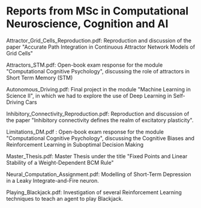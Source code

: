 # Reports from MSc in Computational Neuroscience, Cognition and AI

Attractor_Grid_Cells_Reproduction.pdf: Reproduction and discussion of the paper "Accurate Path Integration in Continuous Attractor Network Models of Grid Cells"

Attractors_STM.pdf: Open-book exam response for the module "Computational Cognitive Psychology", discussing the role of attractors in Short Term Memory (STM)

Autonomous_Driving.pdf: Final project in the module "Machine Learning in Science II", in which we had to explore the use of Deep Learning in Self-Driving Cars

Inhibitory_Connectivity_Reproduction.pdf: Reproduction and discussion of the paper "Inhibitory connectivity defines the realm of excitatory plasticity".

Limitations_DM.pdf : Open-book exam response for the module "Computational Cognitive Psychology", discussing the Cognitive Biases and Reinforcement Learning in Suboptimal Decision Making

Master_Thesis.pdf: Master Thesis under the title "Fixed Points and Linear Stability of a Weight-Dependent BCM Rule"

Neural_Computation_Assignment.pdf: Modelling of Short-Term Depression in a Leaky Integrate-and-Fire neuron.

Playing_Blackjack.pdf: Investigation of several Reinforcement Learning techniques to teach an agent to play Blackjack.

